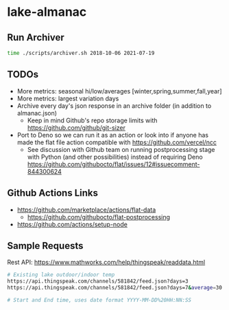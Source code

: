 # lake-almanac

## Run Archiver
```bash
time ./scripts/archiver.sh 2018-10-06 2021-07-19
```

## TODOs
- More metrics: seasonal hi/low/averages [winter,spring,summer,fall,year]
- More metrics: largest variation days
- Archive every day's json response in an archive folder (in addition to almanac.json)
   - Keep in mind Github's repo storage limits with https://github.com/github/git-sizer
- Port to Deno so we can run it as an action or look into if anyone has made the flat file action compatible with https://github.com/vercel/ncc
   - See discussion with Github team on running postprocessing stage with Python (and other possibilities) instead of requiring Deno https://github.com/githubocto/flat/issues/12#issuecomment-844300624

## Github Actions Links
- https://github.com/marketplace/actions/flat-data
   - https://github.com/githubocto/flat-postprocessing
- https://github.com/actions/setup-node

## Sample Requests

Rest API: https://www.mathworks.com/help/thingspeak/readdata.html

```bash
# Existing lake outdoor/indoor temp
https://api.thingspeak.com/channels/581842/feed.json?days=3
https://api.thingspeak.com/channels/581842/feed.json?days=7&average=30

# Start and End time, uses date format YYYY-MM-DD%20HH:NN:SS

```
